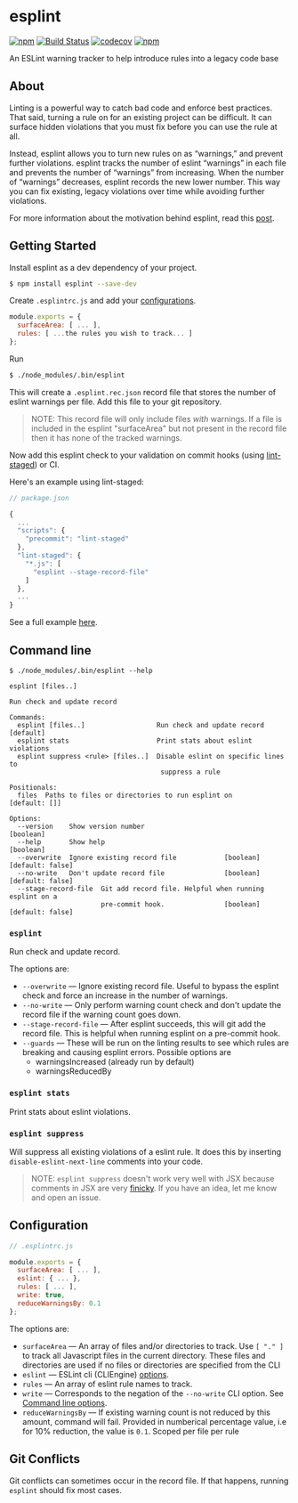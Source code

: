 # esplint

[![npm](https://img.shields.io/npm/v/esplint.svg?style=flat-square)](https://www.npmjs.com/package/esplint)
[![Build Status](https://img.shields.io/travis/hjylewis/esplint/master.svg?style=flat-square)](https://travis-ci.org/hjylewis/esplint)
[![codecov](https://img.shields.io/codecov/c/github/hjylewis/esplint/master?style=flat-square)](https://codecov.io/gh/hjylewis/esplint)
[![npm](https://img.shields.io/npm/l/esplint.svg?style=flat-square)](https://github.com/hjylewis/esplint/blob/master/LICENSE)

An ESLint warning tracker to help introduce rules into a legacy code base

## About

Linting is a powerful way to catch bad code and enforce best practices. That said, turning a rule on for an existing project can be difficult. It can surface hidden violations that you must fix before you can use the rule at all.

Instead, esplint allows you to turn new rules on as “warnings,” and prevent further violations. esplint tracks the number of eslint “warnings” in each file and prevents the number of “warnings” from increasing. When the number of “warnings” decreases, esplint records the new lower number. This way you can fix existing, legacy violations over time while avoiding further violations.

For more information about the motivation behind esplint, read this [post](http://hjylewis.com/posts/how-to-painlessly-turn-on-eslint-rules/).

## Getting Started

Install esplint as a dev dependency of your project.

```sh
$ npm install esplint --save-dev
```

Create `.esplintrc.js` and add your [configurations](#configuration).

```js
module.exports = {
  surfaceArea: [ ... ],
  rules: [ ...the rules you wish to track... ]
};
```

Run

```sh
$ ./node_modules/.bin/esplint
```

This will create a `.esplint.rec.json` record file that stores the number of eslint warnings per file. Add this file to your git repository.

> NOTE: This record file will only include files _with_ warnings. If a file is included in the esplint "surfaceArea" but not present in the record file then it has none of the tracked warnings.

Now add this esplint check to your validation on commit hooks (using [lint-staged](https://github.com/okonet/lint-staged)) or CI.

Here's an example using lint-staged:

```js
// package.json

{
  ...
  "scripts": {
    "precommit": "lint-staged"
  },
  "lint-staged": {
    "*.js": [
      "esplint --stage-record-file"
    ]
  },
  ...
}
```

See a full example [here](example).

## Command line

```
$ ./node_modules/.bin/esplint --help

esplint [files..]

Run check and update record

Commands:
  esplint [files..]                  Run check and update record      [default]
  esplint stats                      Print stats about eslint violations
  esplint suppress <rule> [files..]  Disable eslint on specific lines to
                                      suppress a rule

Positionals:
  files  Paths to files or directories to run esplint on           [default: []]

Options:
  --version    Show version number                                     [boolean]
  --help       Show help                                               [boolean]
  --overwrite  Ignore existing record file            [boolean] [default: false]
  --no-write   Don't update record file               [boolean] [default: false]
  --stage-record-file  Git add record file. Helpful when running esplint on a
                       pre-commit hook.               [boolean] [default: false]
```

### `esplint`

Run check and update record.

The options are:

- `--overwrite` — Ignore existing record file. Useful to bypass the esplint check and force an increase in the number of warnings.
- `--no-write` — Only perform warning count check and don't update the record file if the warning count goes down.
- `--stage-record-file` — After esplint succeeds, this will git add the record file. This is helpful when running esplint on a pre-commit hook.
- `--guards` — These will be run on the linting results to see which rules are breaking and causing esplint errors.
  Possible options are
  - warningsIncreased (already run by default)
  - warningsReducedBy

### `esplint stats`

Print stats about eslint violations.

### `esplint suppress`

Will suppress all existing violations of a eslint rule. It does this by inserting `disable-eslint-next-line` comments into your code.

> NOTE: `esplint suppress` doesn't work very well with JSX because comments in JSX are very [finicky](https://github.com/eslint/eslint/issues/7030). If you have an idea, let me know and open an issue.

## Configuration

```js
// .esplintrc.js

module.exports = {
  surfaceArea: [ ... ],
  eslint: { ... },
  rules: [ ... ],
  write: true,
  reduceWarningsBy: 0.1
};
```

The options are:

- `surfaceArea` — An array of files and/or directories to track. Use `[ "." ]` to track all Javascript files in the current directory. These files and directories are used if no files or directories are specified from the CLI
- `eslint` — ESLint cli (CLIEngine) [options](https://eslint.org/docs/developer-guide/nodejs-api#cliengine).
- `rules` — An array of eslint rule names to track.
- `write` — Corresponds to the negation of the `--no-write` CLI option. See [Command line options](#command-line-options).
- `reduceWarningsBy` — If existing warning count is not reduced by this amount, command will fail. Provided in numberical percentage value, i.e for 10% reduction, the value is `0.1`. Scoped per file per rule

## Git Conflicts

Git conflicts can sometimes occur in the record file. If that happens, running `esplint` should fix most cases.
